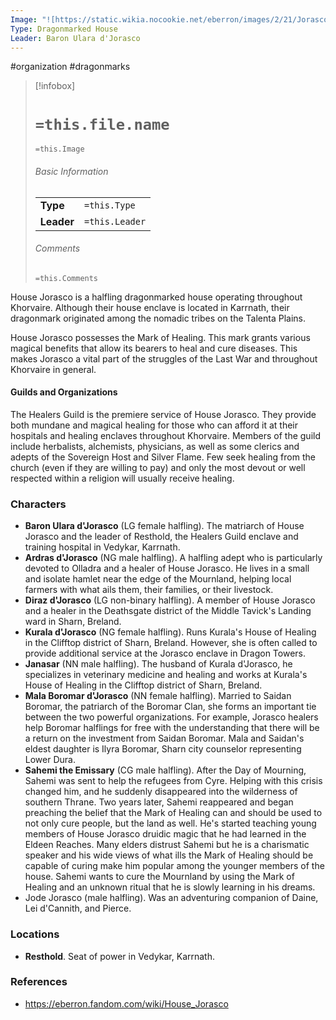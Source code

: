 ```yaml
---
Image: "![https://static.wikia.nocookie.net/eberron/images/2/21/Jorasco.jpg/revision/latest?cb=20220509100919|250](https://static.wikia.nocookie.net/eberron/images/2/21/Jorasco.jpg/revision/latest?cb=20220509100919)"
Type: Dragonmarked House
Leader: Baron Ulara d'Jorasco
---
```

 #organization #dragonmarks 

> [!infobox]
> # `=this.file.name`
> `=this.Image`
> ###### Basic Information
> |  |  |
> | ---- | ---- |
> | **Type** | `=this.Type` |
> | **Leader** | `=this.Leader` |
> ###### Comments
> `=this.Comments`

House Jorasco is a halfling dragonmarked house operating throughout Khorvaire. Although their house enclave is located in Karrnath, their dragonmark originated among the nomadic tribes on the Talenta Plains.

House Jorasco possesses the Mark of Healing. This mark grants various magical benefits that allow its bearers to heal and cure diseases. This makes Jorasco a vital part of the struggles of the Last War and throughout Khorvaire in general.

#### Guilds and Organizations

The Healers Guild is the premiere service of House Jorasco. They provide both mundane and magical healing for those who can afford it at their hospitals and healing enclaves throughout Khorvaire. Members of the guild include herbalists, alchemists, physicians, as well as some clerics and adepts of the Sovereign Host and Silver Flame. Few seek healing from the church (even if they are willing to pay) and only the most devout or well respected within a religion will usually receive healing.

### Characters

* **Baron Ulara d'Jorasco** (LG female halfling). The matriarch of House Jorasco and the leader of Resthold, the Healers Guild enclave and training hospital in Vedykar, Karrnath.
* **Ardras d'Jorasco** (NG male halfling). A halfling adept who is particularly devoted to Olladra and a healer of House Jorasco. He lives in a small and isolate hamlet near the edge of the Mournland, helping local farmers with what ails them, their families, or their livestock.
* **Diraz d'Jorasco** (LG non-binary halfling). A member of House Jorasco and a healer in the Deathsgate district of the Middle Tavick's Landing ward in Sharn, Breland.
* **Kurala d'Jorasco** (NG female halfling). Runs Kurala's House of Healing in the Clifftop district of Sharn, Breland. However, she is often called to provide additional service at the Jorasco enclave in Dragon Towers.
* **Janasar** (NN male halfling). The husband of Kurala d'Jorasco, he specializes in veterinary medicine and healing and works at Kurala's House of Healing in the Clifftop district of Sharn, Breland.
* **Mala Boromar d'Jorasco** (NN female halfling). Married to Saidan Boromar, the patriarch of the Boromar Clan, she forms an important tie between the two powerful organizations. For example, Jorasco healers help Boromar halflings for free with the understanding that there will be a return on the investment from Saidan Boromar. Mala and Saidan's eldest daughter is Ilyra Boromar, Sharn city counselor representing Lower Dura.
* **Sahemi the Emissary** (CG male halfling). After the Day of Mourning, Sahemi was sent to help the refugees from Cyre. Helping with this crisis changed him, and he suddenly disappeared into the wilderness of southern Thrane. Two years later, Sahemi reappeared and began preaching the belief that the Mark of Healing can and should be used to not only cure people, but the land as well. He's started teaching young members of House Jorasco druidic magic that he had learned in the Eldeen Reaches. Many elders distrust Sahemi but he is a charismatic speaker and his wide views of what ills the Mark of Healing should be capable of curing make him popular among the younger members of the house. Sahemi wants to cure the Mournland by using the Mark of Healing and an unknown ritual that he is slowly learning in his dreams.
* Jode Jorasco (male halfling). Was an adventuring companion of Daine, Lei d'Cannith, and Pierce.

### Locations

* **Resthold**. Seat of power in Vedykar, Karrnath.

### References

* https://eberron.fandom.com/wiki/House_Jorasco
